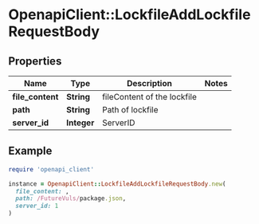 # OpenapiClient::LockfileAddLockfileRequestBody

## Properties

| Name | Type | Description | Notes |
| ---- | ---- | ----------- | ----- |
| **file_content** | **String** | fileContent of the lockfile |  |
| **path** | **String** | Path of lockfile |  |
| **server_id** | **Integer** | ServerID |  |

## Example

```ruby
require 'openapi_client'

instance = OpenapiClient::LockfileAddLockfileRequestBody.new(
  file_content: ,
  path: /FutureVuls/package.json,
  server_id: 1
)
```

